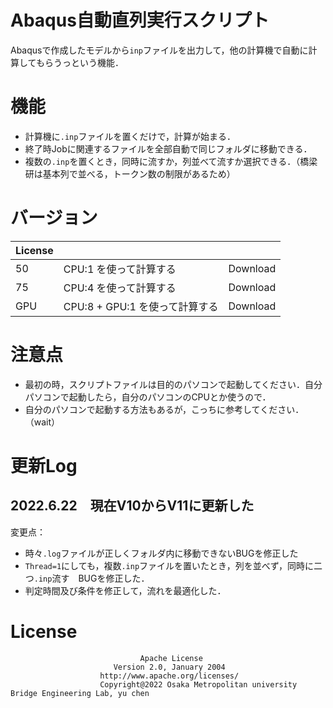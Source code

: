# Abaqus自動直列実行スクリプト

Abaqusで作成したモデルから`inp`ファイルを出力して，他の計算機で自動に計算してもらうっという機能．

# 機能

- 計算機に`.inp`ファイルを置くだけで，計算が始まる．
- 終了時Jobに関連するファイルを全部自動で同じフォルダに移動できる．
- 複数の`.inp`を置くとき，同時に流すか，列並べて流すか選択できる．（橋梁研は基本列で並べる，トークン数の制限があるため）

# バージョン

|License|||
|---|---|---|
|50| CPU:1 を使って計算する|Download|
|75| CPU:4 を使って計算する|Download|
|GPU| CPU:8 + GPU:1 を使って計算する|Download|

# 注意点

- 最初の時，スクリプトファイルは目的のパソコンで起動してください．自分パソコンで起動したら，自分のパソコンのCPUとか使うので．
- 自分のパソコンで起動する方法もあるが，こっちに参考してください．（wait）

# 更新Log

## 2022.6.22　現在V10からV11に更新した
変更点：

- 時々`.log`ファイルが正しくフォルダ内に移動できないBUGを修正した
- `Thread=1`にしても，複数`.inp`ファイルを置いたとき，列を並べず，同時に二つ`.inp`流す　BUGを修正した．
-  判定時間及び条件を修正して，流れを最適化した．


# License 

                                 Apache License
                           Version 2.0, January 2004
                        http://www.apache.org/licenses/
                        Copyright@2022 Osaka Metropolitan university Bridge Engineering Lab, yu chen
